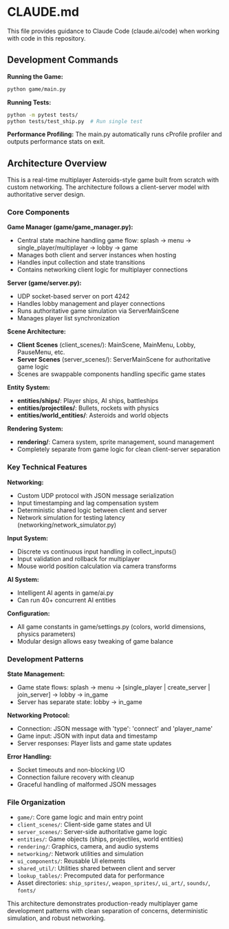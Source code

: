 # CLAUDE.md

This file provides guidance to Claude Code (claude.ai/code) when working with code in this repository.

## Development Commands

**Running the Game:**
```bash
python game/main.py
```

**Running Tests:**
```bash
python -m pytest tests/
python tests/test_ship.py  # Run single test
```

**Performance Profiling:**
The main.py automatically runs cProfile profiler and outputs performance stats on exit.

## Architecture Overview

This is a real-time multiplayer Asteroids-style game built from scratch with custom networking. The architecture follows a client-server model with authoritative server design.

### Core Components

**Game Manager (game/game_manager.py):**
- Central state machine handling game flow: splash → menu → single_player/multiplayer → lobby → game
- Manages both client and server instances when hosting
- Handles input collection and state transitions
- Contains networking client logic for multiplayer connections

**Server (game/server.py):**
- UDP socket-based server on port 4242
- Handles lobby management and player connections
- Runs authoritative game simulation via ServerMainScene
- Manages player list synchronization

**Scene Architecture:**
- **Client Scenes** (client_scenes/): MainScene, MainMenu, Lobby, PauseMenu, etc.
- **Server Scenes** (server_scenes/): ServerMainScene for authoritative game logic
- Scenes are swappable components handling specific game states

**Entity System:**
- **entities/ships/**: Player ships, AI ships, battleships
- **entities/projectiles/**: Bullets, rockets with physics
- **entities/world_entities/**: Asteroids and world objects

**Rendering System:**
- **rendering/**: Camera system, sprite management, sound management
- Completely separate from game logic for clean client-server separation

### Key Technical Features

**Networking:**
- Custom UDP protocol with JSON message serialization
- Input timestamping and lag compensation system
- Deterministic shared logic between client and server
- Network simulation for testing latency (networking/network_simulator.py)

**Input System:**
- Discrete vs continuous input handling in collect_inputs()
- Input validation and rollback for multiplayer
- Mouse world position calculation via camera transforms

**AI System:**
- Intelligent AI agents in game/ai.py
- Can run 40+ concurrent AI entities

**Configuration:**
- All game constants in game/settings.py (colors, world dimensions, physics parameters)
- Modular design allows easy tweaking of game balance

### Development Patterns

**State Management:**
- Game state flows: splash → menu → [single_player | create_server | join_server] → lobby → in_game
- Server has separate state: lobby → in_game

**Networking Protocol:**
- Connection: JSON message with 'type': 'connect' and 'player_name'
- Game input: JSON with input data and timestamp
- Server responses: Player lists and game state updates

**Error Handling:**
- Socket timeouts and non-blocking I/O
- Connection failure recovery with cleanup
- Graceful handling of malformed JSON messages

### File Organization

- `game/`: Core game logic and main entry point
- `client_scenes/`: Client-side game states and UI
- `server_scenes/`: Server-side authoritative game logic  
- `entities/`: Game objects (ships, projectiles, world entities)
- `rendering/`: Graphics, camera, and audio systems
- `networking/`: Network utilities and simulation
- `ui_components/`: Reusable UI elements
- `shared_util/`: Utilities shared between client and server
- `lookup_tables/`: Precomputed data for performance
- Asset directories: `ship_sprites/`, `weapon_sprites/`, `ui_art/`, `sounds/`, `fonts/`

This architecture demonstrates production-ready multiplayer game development patterns with clean separation of concerns, deterministic simulation, and robust networking.